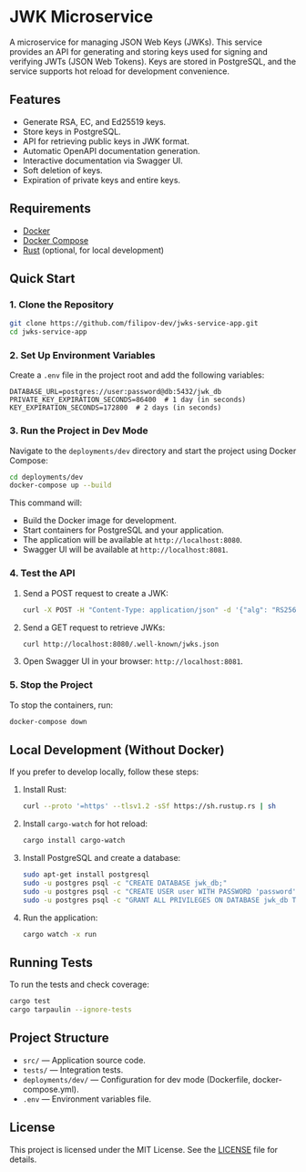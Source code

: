 # JWK Microservice

A microservice for managing JSON Web Keys (JWKs). This service provides an API for generating and storing keys used for signing and verifying JWTs (JSON Web Tokens). Keys are stored in PostgreSQL, and the service supports hot reload for development convenience.

## Features

- Generate RSA, EC, and Ed25519 keys.
- Store keys in PostgreSQL.
- API for retrieving public keys in JWK format.
- Automatic OpenAPI documentation generation.
- Interactive documentation via Swagger UI.
- Soft deletion of keys.
- Expiration of private keys and entire keys.

## Requirements

- [Docker](https://www.docker.com/)
- [Docker Compose](https://docs.docker.com/compose/)
- [Rust](https://www.rust-lang.org/) (optional, for local development)

## Quick Start

### 1. Clone the Repository

```bash
git clone https://github.com/filipov-dev/jwks-service-app.git
cd jwks-service-app
```

### 2. Set Up Environment Variables

Create a `.env` file in the project root and add the following variables:

```plaintext
DATABASE_URL=postgres://user:password@db:5432/jwk_db
PRIVATE_KEY_EXPIRATION_SECONDS=86400  # 1 day (in seconds)
KEY_EXPIRATION_SECONDS=172800  # 2 days (in seconds)
```

### 3. Run the Project in Dev Mode

Navigate to the `deployments/dev` directory and start the project using Docker Compose:

```bash
cd deployments/dev
docker-compose up --build
```

This command will:
- Build the Docker image for development.
- Start containers for PostgreSQL and your application.
- The application will be available at `http://localhost:8080`.
- Swagger UI will be available at `http://localhost:8081`.

### 4. Test the API

1. Send a POST request to create a JWK:

   ```bash
   curl -X POST -H "Content-Type: application/json" -d '{"alg": "RS256"}' http://localhost:8080/jwks
   ```

2. Send a GET request to retrieve JWKs:

   ```bash
   curl http://localhost:8080/.well-known/jwks.json
   ```

3. Open Swagger UI in your browser: `http://localhost:8081`.

### 5. Stop the Project

To stop the containers, run:

```bash
docker-compose down
```

## Local Development (Without Docker)

If you prefer to develop locally, follow these steps:

1. Install Rust:

   ```bash
   curl --proto '=https' --tlsv1.2 -sSf https://sh.rustup.rs | sh
   ```

2. Install `cargo-watch` for hot reload:

   ```bash
   cargo install cargo-watch
   ```

3. Install PostgreSQL and create a database:

   ```bash
   sudo apt-get install postgresql
   sudo -u postgres psql -c "CREATE DATABASE jwk_db;"
   sudo -u postgres psql -c "CREATE USER user WITH PASSWORD 'password';"
   sudo -u postgres psql -c "GRANT ALL PRIVILEGES ON DATABASE jwk_db TO user;"
   ```

4. Run the application:

   ```bash
   cargo watch -x run
   ```

## Running Tests
To run the tests and check coverage:

```bash
cargo test
cargo tarpaulin --ignore-tests
```

## Project Structure

- `src/` — Application source code.
- `tests/` — Integration tests.
- `deployments/dev/` — Configuration for dev mode (Dockerfile, docker-compose.yml).
- `.env` — Environment variables file.

## License

This project is licensed under the MIT License. See the [LICENSE](LICENSE) file for details.
